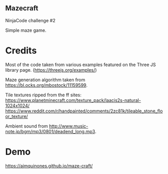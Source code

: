 Mazecraft
---------
NinjaCode challenge #2

Simple maze game.

# Credits
Most of the code taken from various examples featured on the Three JS library page. (https://threejs.org/examples/)

Maze generation algorithm taken from https://bl.ocks.org/mbostock/11159599. 

Tile textures ripped from the ff sites:
https://www.planetminecraft.com/texture_pack/laacis2s-natural-1024x1024/
https://www.reddit.com/r/handpainted/comments/2zc81k/tileable_stone_floor_texture/

Ambient sound from http://www.music-note.jp/bgm/mp3/0801/deadend_long.mp3.

# Demo
https://ajmquinones.github.io/maze-craft/
